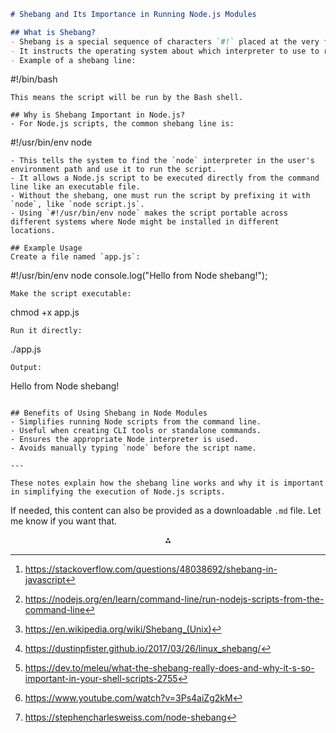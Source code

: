 

```markdown
# Shebang and Its Importance in Running Node.js Modules

## What is Shebang?
- Shebang is a special sequence of characters `#!` placed at the very first line of a script file.
- It instructs the operating system about which interpreter to use to run the script.
- Example of a shebang line:
```

\#!/bin/bash

```
This means the script will be run by the Bash shell.

## Why is Shebang Important in Node.js?
- For Node.js scripts, the common shebang line is:
```

\#!/usr/bin/env node

```
- This tells the system to find the `node` interpreter in the user's environment path and use it to run the script.
- It allows a Node.js script to be executed directly from the command line like an executable file.
- Without the shebang, one must run the script by prefixing it with `node`, like `node script.js`.
- Using `#!/usr/bin/env node` makes the script portable across different systems where Node might be installed in different locations.

## Example Usage
Create a file named `app.js`:
```

\#!/usr/bin/env node
console.log("Hello from Node shebang!");

```
Make the script executable:
```

chmod +x app.js

```
Run it directly:
```

./app.js

```
Output:
```

Hello from Node shebang!

```

## Benefits of Using Shebang in Node Modules
- Simplifies running Node scripts from the command line.
- Useful when creating CLI tools or standalone commands.
- Ensures the appropriate Node interpreter is used.
- Avoids manually typing `node` before the script name.

---

These notes explain how the shebang line works and why it is important in simplifying the execution of Node.js scripts.
```

If needed, this content can also be provided as a downloadable `.md` file. Let me know if you want that.
<span style="display:none">[^1][^2][^3][^4][^5][^6][^7]</span>

<div style="text-align: center">⁂</div>

[^1]: https://stackoverflow.com/questions/48038692/shebang-in-javascript

[^2]: https://nodejs.org/en/learn/command-line/run-nodejs-scripts-from-the-command-line

[^3]: https://en.wikipedia.org/wiki/Shebang_(Unix)

[^4]: https://dustinpfister.github.io/2017/03/26/linux_shebang/

[^5]: https://dev.to/meleu/what-the-shebang-really-does-and-why-it-s-so-important-in-your-shell-scripts-2755

[^6]: https://www.youtube.com/watch?v=3Ps4aiZg2kM

[^7]: https://stephencharlesweiss.com/node-shebang

